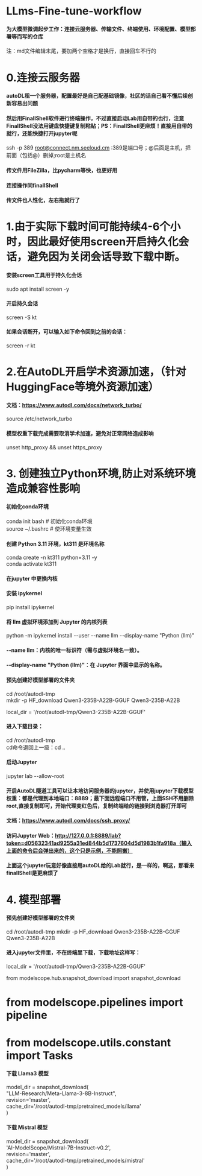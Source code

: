 # LLms-Fine-tune-workflow
#### 为大模型微调起步工作：连接云服务器、传输文件、终端使用、环境配置、模型部署等而写的仓库
注：md文件编辑末尾，要加两个空格才是换行，直接回车不行的

# 0.连接云服务器
#### autoDL租一个服务器，配置最好是自己配基础镜像，社区的话自己看不懂后续创新容易出问题
#### 然后用FinallShell软件进行终端操作，不过直接启动Lab用自带的也行，注意FinallShell没法用键盘快捷键复制粘贴；PS：FinallShell更麻烦！直接用自带的就行，还能快捷打开jupyter呢
ssh -p 389 root@connect.nm.seeloud.cm  :389是端口号；@后面是主机，把前面（包括@）删掉;root是主机名
#### 传文件用FileZilla，比pycharm等快，也更好用
#### 连接操作同finallShell
#### 传文件也人性化，左右拖就行了

# 1.由于实际下载时间可能持续4-6个小时，因此最好使用screen开启持久化会话，避免因为关闭会话导致下载中断。
#### 安装screen工具用于持久化会话
sudo apt install screen -y
#### 开启持久会话
screen -S kt
#### 如果会话断开，可以输入如下命令回到之前的会话：
screen -r kt

# 2.在AutoDL开启学术资源加速，（针对HuggingFace等境外资源加速）
#### 文档：https://www.autodl.com/docs/network_turbo/
source /etc/network_turbo
#### 模型权重下载完成需要取消学术加速，避免对正常网络造成影响
unset http_proxy && unset https_proxy

# 3. 创建独立Python环境,防止对系统环境造成兼容性影响
#### 初始化conda环境
conda init bash # 初始化conda环境                        
source ~/.bashrc # 使环境变量生效
#### 创建 Python 3.11 环境，kt311 是环境名称
conda create -n kt311 python=3.11 -y                        
conda activate kt311

#### 在jupyter 中更换内核
#### 安装 ipykernel
pip install ipykernel
#### 将 llm 虚拟环境添加到 Jupyter 的内核列表
python -m ipykernel install --user --name llm --display-name "Python (llm)"
#### --name llm：内核的唯一标识符（需与虚拟环境名一致）。
#### --display-name "Python (llm)"：在 Jupyter 界面中显示的名称。

#### 预先创建好模型部署的文件夹
cd /root/autodl-tmp                                                     
mkdir -p HF_download Qwen3-235B-A22B-GGUF Qwen3-235B-A22B                            

local_dir = '/root/autodl-tmp/Qwen3-235B-A22B-GGUF'

#### 进入下载目录：
cd /root/autodl-tmp                         
cd命令退回上一级：cd ..
#### 启动Jupyter
jupyter lab --allow-root
#### 开启AutoDL隧道工具可以让本地访问服务器的jupyter，并使用jupyter下载模型权重：都是代理到本地端口：8889；最下面远程端口不用管，上面SSH不用删除root,直接复制即可，开始代理变红色后，复制终端给的链接到浏览器打开即可
#### 文档：https://www.autodl.com/docs/ssh_proxy/
#### 访问Jupyter Web：http://127.0.0.1:8889/lab?token=d05632341ad9255a31ed844b5d1737604d5d1983b1fa918a（输入上面的命令后会弹出来的，这个只是示例，不能照搬）
#### 上面这个jupyter玩意好像直接用autoDL给的Lab就行，是一样的，啊这，那看来finallShell是更麻烦了

# 4. 模型部署
#### 预先创建好模型部署的文件夹
cd /root/autodl-tmp
mkdir -p HF_download Qwen3-235B-A22B-GGUF Qwen3-235B-A22B

#### 进入jupyter文件里，不在终端里下载，下载地址这样写：
local_dir = '/root/autodl-tmp/Qwen3-235B-A22B-GGUF'

from modelscope.hub.snapshot_download import snapshot_download                         
# from modelscope.pipelines import pipeline                            
# from modelscope.utils.constant import Tasks                               

#### 下载 Llama3 模型
model_dir = snapshot_download(                  
    "LLM-Research/Meta-Llama-3-8B-Instruct",                  
    revision='master',                                        
    cache_dir='/root/autodl-tmp/pretrained_models/llama'                                    
)                                    

#### 下载 Mistral 模型                                     
model_dir = snapshot_download(    
    'AI-ModelScope/Mistral-7B-Instruct-v0.2',    
    revision='master',      
    cache_dir='/root/autodl-tmp/pretrained_models/mistral'     
)    
